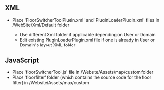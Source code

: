 ## XML
* Place 'FloorSwitcherToolPlugin.xml' and 'PluginLoaderPlugin.xml' files in <site>/WebSite/Xml/Default folder
	- Use different Xml folder if applicable depending on User or Domain
	- Edit existing PluginLoaderPlugin.xml file if one is already in User or Domain's layout XML folder

## JavaScript
* Place 'floorSwitcherTool.js' file in <site>/Website/Assets/map/custom folder
* Place 'floorfilter' folder (which contains the source code for the floor filter) in <site>/Website/Assets/map/custom